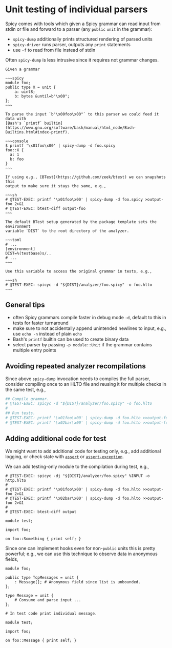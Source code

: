 # Unit testing of individual parsers

Spicy comes with tools which given a Spicy grammar can read input from stdin or
file and forward to a parser (any `public` `unit` in the grammar):

- `spicy-dump` additionally prints structured rendering of parsed units
- `spicy-driver` runs parser, outputs any `print` statements
- use `-f` to read from file instead of stdin

Often `spicy-dump` is less intrusive since it requires not grammar changes.

```admonish example
Given a grammar

~~~spicy
module foo;
public type X = unit {
    a: uint8;
    b: bytes &until=b"\x00";
};
~~~

To parse the input `b"\x00foo\x00"` to this parser we could feed it data with
[Bash's `printf` builtin](https://www.gnu.org/software/bash/manual/html_node/Bash-Builtins.html#index-printf).

~~~console
$ printf '\x01foo\x00' | spicy-dump -d foo.spicy
foo::X {
  a: 1
  b: foo
}
~~~

If using e.g., [BTest](https://github.com/zeek/btest) we can snapshots this
output to make sure it stays the same, e.g.,

~~~sh
# @TEST-EXEC: printf '\x01foo\x00' | spicy-dump -d foo.spicy >output-foo 2>&1
# @TEST-EXEC: btest-diff output-foo
~~~
```

```admonish hint
The default BTest setup generated by the package template sets the environment
variable `DIST` to the root directory of the analyzer.

~~~toml
# ...
[environment]
DIST=%(testbase)s/..
# ...
~~~

Use this variable to access the original grammar in tests, e.g.,

~~~sh
# @TEST-EXEC: spicyc -d "${DIST}/analyzer/foo.spicy" -o foo.hlto
~~~
```

## General tips

- often Spicy grammars compile faster in debug mode `-d`, default to this in
  tests for faster turnaround
- make sure to not accidentally append unintended newlines to input, e.g., use
  `echo -n` instead of plain `echo`
- Bash's `printf` builtin can be used to create binary data
- select parser by passing `-p module::Unit` if the grammar contains multiple
  entry points

## Avoiding repeated analyzer recompilations

Since above `spicy-dump` invocation needs to compiles the full parser, consider compiling once to an HLTO file and reusing it for multiple checks in the same test, e.g.,

```sh
## Compile grammar.
# @TEST-EXEC: spicyc -d "${DIST}/analyzer/foo.spicy" -o foo.hlto
#
## Run tests.
# @TEST-EXEC: printf '\x01foo\x00' | spicy-dump -d foo.hlto >>output-foo 2>&1
# @TEST-EXEC: printf '\x02bar\x00' | spicy-dump -d foo.hlto >>output-foo 2>&1
```

## Adding additional code for test

We might want to add additional code for testing only, e.g., add additional
logging, or check state with
[`assert`](https://docs.zeek.org/projects/spicy/en/latest/programming/language/statements.html#statement-assert)
or [`assert-exception`](https://github.com/zeek/spicy/issues/1963).

We can add testing-only module to the compilation during test, e.g.,

```spicy
# @TEST-EXEC: spicyc -dj "${DIST}/analyzer/foo.spicy" %INPUT -o http.hlto
#
# @TEST-EXEC: printf '\x01foo\x00' | spicy-dump -d foo.hlto >>output-foo 2>&1
# @TEST-EXEC: printf '\x02bar\x00' | spicy-dump -d foo.hlto >>output-foo 2>&1
#
# @TEST-EXEC: btest-diff output

module test;

import foo;

on foo::Something { print self; }
```

Since one can implement hooks even for non-`public` units this is pretty powerful;
e.g., we can use this technique to observe data in anonymous fields,

```spicy
module foo;

public type TcpMessages = unit {
    : Message[]; # Anonymous field since list is unbounded.
};

type Message = unit {
    # Consume and parse input ...
};
```

```spicy
# In test code print individual message.

module test;

import foo;

on foo::Message { print self; }
```

